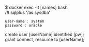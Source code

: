 $ docker exec -it [names] bash  
/# sqlplus '/as sysdba'  

```
user-name : system
password : oracle
```

create user [userName] identified [pw];  
grant connect, resource to [userName];
